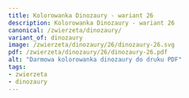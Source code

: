 ```yaml
---
title: Kolorowanka Dinozaury - wariant 26
description: Kolorowanka Dinozaury - wariant 26
canonical: /zwierzeta/dinozaury/
variant_of: dinozaury
image: /zwierzeta/dinozaury/26/dinozaury-26.svg
pdf: /zwierzeta/dinozaury/26/dinozaury-26.pdf
alt: "Darmowa kolorowanka dinozaury do druku PDF"
tags:
- zwierzeta
- dinozaury
---
```

